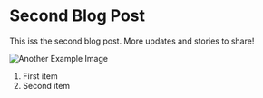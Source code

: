 # Second Blog Post
<p>This iss the second blog post. More updates and stories to share!</p>
<img src="path/to/another-image.jpg" alt="Another Example Image" />
<ol>
  <li>First item</li>
  <li>Second item</li>
</ol>
